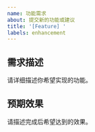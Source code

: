 ```yaml
---
name: 功能需求
about: 提交新的功能或建议
title: '[Feature] '
labels: enhancement
---
```


## 需求描述

请详细描述你希望实现的功能。

## 预期效果

请描述完成后希望达到的效果。
